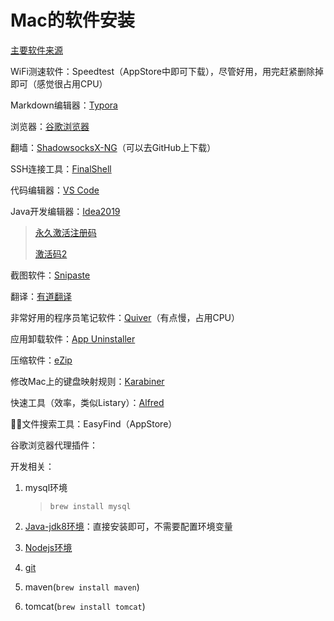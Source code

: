 # Mac的软件安装

[主要软件来源](http://www.pc6.com/mac)



WiFi测速软件：Speedtest（AppStore中即可下载），尽管好用，用完赶紧删除掉即可（感觉很占用CPU）

Markdown编辑器：[Typora](http://www.pc6.com/mac/132924.html)

浏览器：[谷歌浏览器](https://www.google.cn/chrome/)

翻墙：[ShadowsocksX-NG](https://www.maczapp.com/shadowsocksx-ng)（可以去GitHub上下载）

SSH连接工具：[FinalShell](http://www.hostbuf.com/)

代码编辑器：[VS Code](https://code.visualstudio.com/)

Java开发编辑器：[Idea2019](https://www.jetbrains.com/idea/download/)

> [永久激活注册码](https://blog.csdn.net/qq_34801169/article/details/95059368)
>
> [激活码2](https://blog.csdn.net/m0_37862829/article/details/93920188)

截图软件：[Snipaste](http://www.pc6.com/mac/542001.html)

翻译：[有道翻译](http://www.pc6.com/mac/110548.html)

非常好用的程序员笔记软件：[Quiver](http://www.pc6.com/mac/130522.html)（有点慢，占用CPU）

应用卸载软件：[App Uninstaller](http://www.pc6.com/mac/267539.html)

压缩软件：[eZip](http://www.pc6.com/mac/629419.html)

修改Mac上的键盘映射规则：[Karabiner](https://mac.softpedia.com/get/System-Utilities/?utm_source=spd&utm_campaign=postdl_redir)

快速工具（效率，类似Listary）：[Alfred](https://download.csdn.net/download/sinat_29970905/11634147)

文件搜索工具：EasyFind（AppStore）

谷歌浏览器代理插件：





开发相关：

1. mysql环境

   > `brew install mysql`

2. [Java-jdk8环境](https://download.csdn.net/download/lc19850921/10957187)：直接安装即可，不需要配置环境变量

3. [Nodejs环境](http://nodejs.cn/download/)

4. [git](https://git-scm.com/)

5. maven(`brew install maven`)

6. tomcat(`brew install tomcat`)